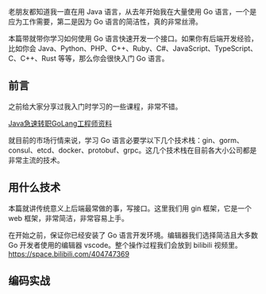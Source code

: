 <!--
 * @Author: JavaPub
 * @Date: 2023-09-18 21:21:17
 * @LastEditors: your name
 * @LastEditTime: 2023-09-18 21:29:40
 * @Description: Here is the JavaPub code base. Search JavaPub on the whole web.
 * @FilePath: \JavaPub-Blog\docs\posts\go\go语言web入门之gin.md
-->
老朋友都知道我一直在用 Java 语言，从去年开始我在大量使用 Go 语言，一个是应为工作需要，第二是因为 Go 语言的简洁性，真的非常丝滑。

本篇带就带你学习如何使用 Go 语言快速开发一个接口。如果你有后端开发经验，比如你会 Java、Python、PHP、C++、Ruby、C#、JavaScript、TypeScript、C、C++、Rust 等等，那么你会很快入门 Go 语言。

## 前言

之前给大家分享过我入门时学习的一些课程，非常不错。

[Java急速转职GoLang工程师资料](https://mp.weixin.qq.com/s?__biz=MzUzNDUyOTY0Nw==&mid=2247489690&idx=1&sn=38c26022739081ffd610d89d0ee74463&chksm=fa920b9acde5828c69a26f7011f040d82339407ec81adbb37b066a8d822104d1d987d80df2ff&token=386372553&lang=zh_CN#rd)

就目前的市场行情来说，学习 Go 语言必要学以下几个技术栈：gin、gorm、consul、etcd、docker、protobuf、grpc。这几个技术栈在目前各大小公司都是非常主流的技术。

## 用什么技术

本篇就讲传统意义上后端最常做的事，写接口。这里我们用 gin 框架，它是一个 web 框架，非常简洁，非常容易上手。

在开始之前，保证你已经安装了 Go 语言开发环境。编辑器我们选择简洁且大多数 Go 开发者使用的编辑器 vscode。整个操作过程我们会放到 bilibili 视频里。
https://space.bilibili.com/404747369




## 编码实战

